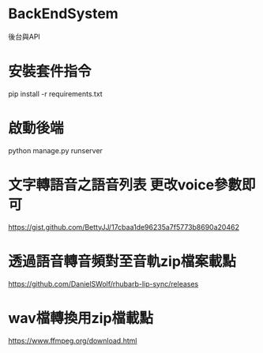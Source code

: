 # BackEndSystem
後台與API

# 安裝套件指令
pip install -r requirements.txt

# 啟動後端
python manage.py runserver

# 文字轉語音之語音列表 更改voice參數即可
https://gist.github.com/BettyJJ/17cbaa1de96235a7f5773b8690a20462

# 透過語音轉音頻對至音軌zip檔案載點
https://github.com/DanielSWolf/rhubarb-lip-sync/releases
# wav檔轉換用zip檔載點
https://www.ffmpeg.org/download.html